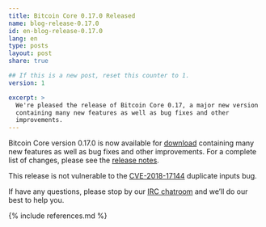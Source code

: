 ```yaml
---
title: Bitcoin Core 0.17.0 Released
name: blog-release-0.17.0
id: en-blog-release-0.17.0
lang: en
type: posts
layout: post
share: true

## If this is a new post, reset this counter to 1.
version: 1

excerpt: >
  We're pleased the release of Bitcoin Core 0.17, a major new version
  containing many new features as well as bug fixes and other
  improvements.
---
```

Bitcoin Core version 0.17.0 is now available for [download][download
page] containing many new features as well as bug fixes and other
improvements.  For a complete list of changes, please see the [release
notes][].

This release is not vulnerable to the [CVE-2018-17144][] duplicate
inputs bug.

If have any questions, please stop by our [IRC chatroom][irc] and we’ll
do our best to help you.

[release notes]: /en/releases/0.17.0/
[IRC]: https://en.bitcoin.it/wiki/IRC_channels
[download page]: /en/download
[CVE-2018-17144]: https://cve.mitre.org/cgi-bin/cvename.cgi?name=CVE-2018-17144

{% include references.md %}
